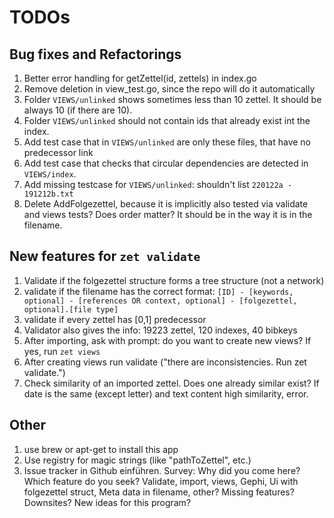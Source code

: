 # TODOs 

## Bug fixes and Refactorings

1. Better error handling for getZettel(id, zettels) in index.go
2. Remove deletion in view_test.go, since the repo will do it automatically
3. Folder `VIEWS/unlinked` shows sometimes less than 10 zettel. It should be always 10 (if there are 10).
4. Folder `VIEWS/unlinked` should not contain ids that already exist int the index.
5. Add test case that in `VIEWS/unlinked` are only these files, that have no predecessor link
6. Add test case that checks that circular dependencies are detected in `VIEWS/index`.
7. Add missing testcase for `VIEWS/unlinked`: shouldn't list `220122a - 191212b.txt`
8. Delete AddFolgezettel, because it is implicitly also tested via validate and views tests? Does order matter? It should be in the way it is in the filename.

## New features for `zet validate`

1. Validate if the folgezettel structure forms a tree structure (not a network)
2. validate if the filename has the correct format:
   `[ID] - [keywords, optional] - [references OR context, optional] - [folgezettel, optional].[file type]`
3. validate if every zettel has [0,1] predecessor
4. Validator also gives the info: 19223 zettel, 120 indexes, 40 bibkeys
5. After importing, ask with prompt: do you want to create new views? If yes, run `zet views`
6. After creating views run validate ("there are inconsistencies. Run zet validate.")
7. Check similarity of an imported zettel. Does one already similar exist? If date is the same (except letter) and text
    content high similarity, error.

## Other

1. use brew or apt-get to install this app
1. Use registry for magic strings (like "pathToZettel", etc.)
2. Issue tracker in Github einführen. Survey: Why did you come here? Which feature do you seek? Validate, import, views, Gephi, Ui
   with folgezettel struct, Meta data in filename, other? Missing features? Downsites? New ideas for this program?